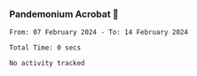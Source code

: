 ### Pandemonium Acrobat 🤸

<!--START_SECTION:waka-->

```all_time
From: 07 February 2024 - To: 14 February 2024

Total Time: 0 secs

No activity tracked
```

<!--END_SECTION:waka-->
